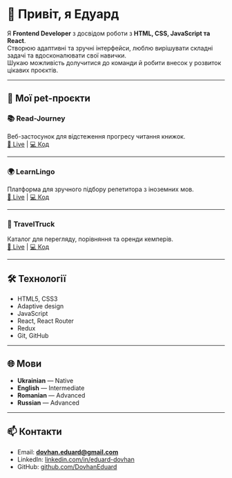 # 👋 Привіт, я Едуард

Я **Frontend Developer** з досвідом роботи з **HTML, CSS, JavaScript та React**.  
Створюю адаптивні та зручні інтерфейси, люблю вирішувати складні задачі та вдосконалювати свої навички.  
Шукаю можливість долучитися до команди й робити внесок у розвиток цікавих проєктів.

---

## 🚀 Мої pet-проєкти

### 📚 Read-Journey
Веб-застосунок для відстеження прогресу читання книжок.  
[🔗 Live](https://read-journey-amber.vercel.app/) | [💻 Код](https://github.com/DovhanEduard/Read-Journey)

---

### 🌍 LearnLingo
Платформа для зручного підбору репетитора з іноземних мов.  
[🔗 Live](https://learn-lingo-taupe.vercel.app/) | [💻 Код](https://github.com/DovhanEduard/LearnLingo)

---

### 🚐 TravelTruck
Каталог для перегляду, порівняння та оренди кемперів.  
[🔗 Live](https://trial-test-task-travel-trucks.vercel.app/) | [💻 Код](https://github.com/DovhanEduard/TravelTrucks)

---

## 🛠️ Технології
- HTML5, CSS3
- Adaptive design
- JavaScript
- React, React Router
- Redux
- Git, GitHub

---

## 🌐 Мови
- **Ukrainian** — Native
- **English** — Intermediate
- **Romanian** — Advanced
- **Russian** — Advanced

---

## 📫 Контакти
- Email: **dovhan.eduard@gmail.com**  
- LinkedIn: [linkedin.com/in/eduard-dovhan](https://www.linkedin.com/in/eduard-dovhan/)  
- GitHub: [github.com/DovhanEduard](https://github.com/DovhanEduard)
